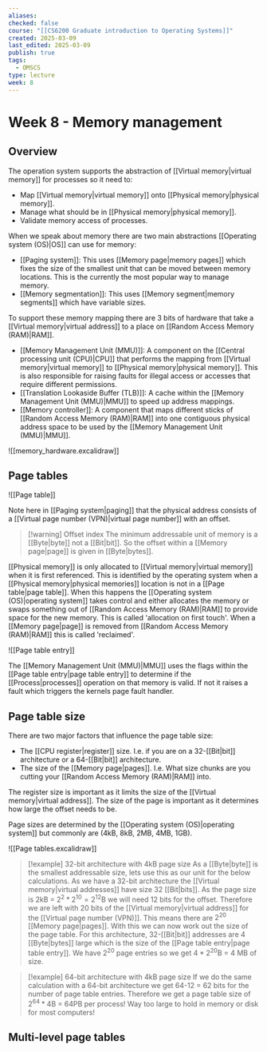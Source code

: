 ```yaml
---
aliases: 
checked: false
course: "[[CS6200 Graduate introduction to Operating Systems]]"
created: 2025-03-09
last_edited: 2025-03-09
publish: true
tags:
  - OMSCS
type: lecture
week: 8
---
```

# Week 8 - Memory management

## Overview

The operation system supports the abstraction of [[Virtual memory|virtual memory]] for processes so it need to:
- Map [[Virtual memory|virtual memory]] onto [[Physical memory|physical memory]].
- Manage what should be in [[Physical memory|physical memory]].
- Validate memory access of processes.

When we speak about memory there are two main abstractions [[Operating system (OS)|OS]] can use for memory:
- [[Paging system]]: This uses [[Memory page|memory pages]] which fixes the size of the smallest unit that can be moved between memory locations. This is the currently the most popular way to manage memory. 
- [[Memory segmentation]]: This uses [[Memory segment|memory segments]] which have variable sizes.

To support these memory mapping there are 3 bits of hardware that take a [[Virtual memory|virtual address]] to a place on [[Random Access Memory (RAM)|RAM]].
- [[Memory Management Unit (MMU)]]: A component on the [[Central processing unit (CPU)|CPU]] that performs the mapping from [[Virtual memory|virtual memory]] to [[Physical memory|physical memory]]. This is also responsible for raising faults for illegal access or accesses that require different permissions.
- [[Translation Lookaside Buffer (TLB)]]: A cache within the [[Memory Management Unit (MMU)|MMU]] to speed up address mappings.
- [[Memory controller]]: A component that maps different sticks of [[Random Access Memory (RAM)|RAM]] into one contiguous physical address space to be used by the [[Memory Management Unit (MMU)|MMU]].

![[memory_hardware.excalidraw]]

## Page tables

![[Page table]]

Note here in [[Paging system|paging]] that the physical address consists of a [[Virtual page number (VPN)|virtual page number]] with an offset.

>[!warning] Offset index
>The minimum addressable unit of memory is a [[Byte|byte]] not a [[Bit|bit]]. So the offset within a [[Memory page|page]] is given in [[Byte|bytes]].

[[Physical memory]] is only allocated to [[Virtual memory|virtual memory]] when it is first referenced. This is identified by the operating system when a [[Physical memory|physical memories]] location is not in a [[Page table|page table]]. When this happens the [[Operating system (OS)|operating system]] takes control and either allocates the memory or swaps something out of [[Random Access Memory (RAM)|RAM]] to provide space for the new memory. This is called 'allocation on first touch'. When a [[Memory page|page]] is removed from [[Random Access Memory (RAM)|RAM]] this is called 'reclaimed'.

![[Page table entry]]


The [[Memory Management Unit (MMU)|MMU]] uses the flags within the [[Page table entry|page table entry]] to determine if the [[Process|processes]] operation on that memory is valid. If not it raises a fault which triggers the kernels page fault handler.

## Page table size

There are two major factors that influence the page table size:
- The [[CPU register|register]] size. I.e. if you are on a 32-[[Bit|bit]] architecture or a 64-[[Bit|bit]] architecture.
- The size of the [[Memory page|pages]]. I.e. What size chunks are you cutting your [[Random Access Memory (RAM)|RAM]] into.

The register size is important as it limits the size of the [[Virtual memory|virtual address]]. The size of the page is important as it determines how large the offset needs to be.

Page sizes are determined by the [[Operating system (OS)|operating system]] but commonly are (4kB, 8kB, 2MB, 4MB, 1GB).

![[Page tables.excalidraw]]

>[!example] 32-bit architecture with 4kB page size
>As a [[Byte|byte]] is the smallest addressable size, lets use this as our unit for the below calculations.
>As we have a 32-bit architecture the [[Virtual memory|virtual addresses]] have size 32 [[Bit|bits]].
>As the page size is 2kB = $2^2 * 2^{10} = 2^{12}$B we will need 12 bits for the offset.
>Therefore we are left with 20 bits of the [[Virtual memory|virtual address]] for the [[Virtual page number (VPN)]]. This means there are $2^{20}$ [[Memory page|pages]].
>With this we can now work out the size of the page table. For this architecture, 32-[[Bit|bit]] addresses are 4 [[Byte|bytes]] large which is the size of the [[Page table entry|page table entry]]. We have $2^{20}$ page entries so we get $4 * 2^{20}$B = 4 MB of size.


>[!example] 64-bit architecture with 4kB page size
>If we do the same calculation with a 64-bit architecture we get 64-12 = 62 bits for the number of page table entries. Therefore we get a page table size of $2^{64} * 4$B = 64PB per process! Way too large to hold in memory or disk for most computers!

## Multi-level page tables

